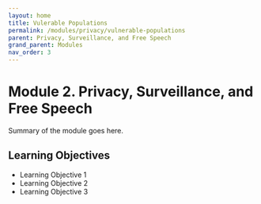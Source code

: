 ```yaml
---
layout: home
title: Vulerable Populations
permalink: /modules/privacy/vulnerable-populations
parent: Privacy, Surveillance, and Free Speech
grand_parent: Modules
nav_order: 3
---
```


# Module 2. Privacy, Surveillance, and Free Speech
Summary of the module goes here.

## Learning Objectives
* Learning Objective 1
* Learning Objective 2
* Learning Objective 3